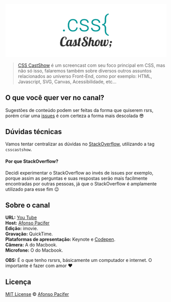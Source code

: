 [![CSS CastShow logo](csscastshow.png)](https://www.youtube.com/channel/UC9d_htYmYYFUXB2vBKx4NgA)

> [CSS CastShow](https://www.youtube.com/channel/UC9d_htYmYYFUXB2vBKx4NgA) é um screencast com seu foco principal em CSS, mas não só isso, falaremos também sobre diversos outros assuntos relacionados ao universo Front-End, como por exemplo: HTML, Javascript, SVG, Canvas, Acessibilidade, etc...

## O que você quer ver no canal?

Sugestões de conteúdo podem ser feitas da forma que quiserem rsrs, porém criar uma [issues](https://github.com/csscastshow/shows/issues) é com certeza a forma mais descolada :sunglasses:

## Dúvidas técnicas

Vamos tentar centralizar as dúvidas no [StackOverflow](http://pt.stackoverflow.com/), utilizando a tag `csscastshow`.

#### Por que StackOverflow?

Decidi experimentar o StackOverflow ao invés de issues por exemplo, porque assim as perguntas e suas respostas serão mais facilmente encontradas  por outras pessoas, já que o StackOverflow é amplamente utilizado para esse fim :wink:

## Sobre o canal

**URL:** [You Tube](https://www.youtube.com/channel/UC9d_htYmYYFUXB2vBKx4NgA)<br>
**Host:** [Afonso Pacifer](https://github.com/afonsopacifer) <br>
**Edição:** imovie. <br>
**Gravação:** QuickTime. <br>
**Plataformas de apresentação:** Keynote e [Codepen](http://codepen.io/afonsopacifer/).<br>
**Câmera:** A do Macbook. <br>
**Microfone:** O do Macbook.

**OBS:** É o que tenho rsrsrs, básicamente um computador e internet. O importante é fazer com amor :heart:

## Licença
[MIT License](https://github.com/afonsopacifer/open-source-boilerplate/blob/master/LICENSE.md) © [Afonso Pacifer](http://afonsopacifer.com/)
